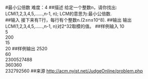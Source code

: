 #最小公倍数
难度：4
##描述
给定一个整数n，请你找出:  
                LCM(1,2,3,4,5,……,n-1, n);
LCM的意思为:最小公倍数.  
##输入
接下来有T行，每行有个整数n.(2≤n≤10^8).
##输出
输出 LCM(1,2,3,4,5,……,n-1, n)对2^32取模的值。
##样例输入
10  
5  
200  
15  
20
##样例输出
2520  
60  
2300527488  
360360  
232792560
##来源
http://acm.nyist.net/JudgeOnline/problem.php